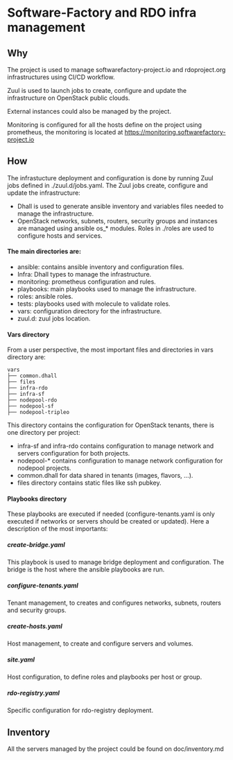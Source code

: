 # Software-Factory and RDO infra management

## Why

The project is used to manage softwarefactory-project.io and
rdoproject.org infrastructures using CI/CD workflow.

Zuul is used to launch jobs to create, configure and update the
infrastructure on OpenStack public clouds.

External instances could also be managed by the project.

Monitoring is configured for all the hosts define on the project using
prometheus, the monitoring is located at
https://monitoring.softwarefactory-project.io

## How

The infrastucture deployment and configuration is done by running Zuul
jobs defined in ./zuul.d/jobs.yaml. The Zuul jobs create, configure and
update the infrastructure:

* Dhall is used to generate ansible inventory and variables files needed to
  manage the infrastructure.
* OpenStack networks, subnets, routers, security groups and instances are
  managed using ansible os_* modules. Roles in ./roles are used to configure
  hosts and services.


#### The main directories are:

* ansible: contains ansible inventory and configuration files.
* Infra: Dhall types to manage the infrastructure.
* monitoring: prometheus configuration and rules.
* playbooks: main playbooks used to manage the infrastructure.
* roles: ansible roles.
* tests: playbooks used with molecule to validate roles.
* vars: configuration directory for the infrastructure.
* zuul.d: zuul jobs location.


#### Vars directory

From a user perspective, the most important files and directories in vars
directory are:

```
vars
├── common.dhall
├── files
├── infra-rdo
├── infra-sf
├── nodepool-rdo
├── nodepool-sf
├── nodepool-tripleo
```

This directory contains the configuration for OpenStack tenants, there is one
directory per project:
* infra-sf and infra-rdo contains configuration to manage network and servers
  configuration for both projects.
* nodepool-* contains configuration to manage network configuration for nodepool
  projects.
* common.dhall for data shared in tenants (images, flavors, ...).
* files directory contains static files like ssh pubkey.


#### Playbooks directory

These playbooks are executed if needed (configure-tenants.yaml is only
executed if networks or servers should be created or updated). Here a
description of the most importants:

##### create-bridge.yaml

This playbook is used to manage bridge deployment and configuration. The
bridge is the host where the ansible playbooks are run.

##### configure-tenants.yaml

Tenant management, to creates and configures networks, subnets, routers
and security groups.

##### create-hosts.yaml

Host management, to create and configure servers and volumes.

##### site.yaml

Host configuration, to define roles and playbooks per host or group.

##### rdo-registry.yaml

Specific configuration for rdo-registry deployment.


## Inventory

All the servers managed by the project could be found on doc/inventory.md
